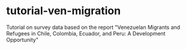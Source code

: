 # tutorial-ven-migration

Tutorial on survey data based on the report "Venezuelan Migrants and Refugees in Chile, Colombia, Ecuador, and Peru: A Development Opportunity"
